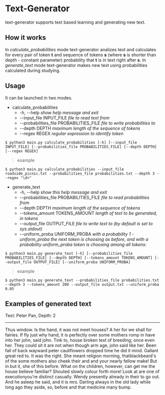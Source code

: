 # Text-Generator

text-generator supports text based learning and generating new text.


## How it works
In _calculate_probabilities_ mode text-generator analizes text and calculates for every pair of token __t__ and sequence of tokens __s__ (where __s__ is shorter than depth - constant parameter) probability that __t__ is in text right after __s__. In _generate_text_ mode text-generator makes new text using probabilities calculated during studying.


## Usage

It can be launched in two modes.
* calculate_probabilities
  * -h, --help                                  _show help message and exit_
  * --input\_file INPUT\_FILE                   _file to read text from_
  * --probabilities\_file PROBABILITIES\_FILE   _file to write probabilities to_
  * --depth DEPTH                               _maximum length of the sequence of tokens_
  * --regex REGEX                               _regular expression to identify token_
```shell
$ python3 main.py calculate_probabilities [-h] [--input_file INPUT_FILE] [--probabilities_file PROBABILITIES_FILE] [--depth DEPTH] [--regex REGEX]
```
> example
```shell
$ python3 main.py calculate_probabilities --input_file roadside_picnic.txt --probabilities_file probabilities.txt --depth 3 --regex "\d+"
```

* generate_text
  *  -h, --help                                 _show this help message and exit_
  *  --probabilities\_file PROBABILITIES\_FILE  _file to read probabilities from_
  *  --depth DEPTH                              _maximum length of the sequence of tokens_
  *  --tokens\_amount TOKENS\_AMOUNT            _length of text to be generated, in tokens_
  *  --output\_file OUTPUT\_FILE                _file to write text to (by default is set to sys.stdout)_
  *  --uniform\_proba UNIFORM\_PROBA            *with a probability 1 - uniform\_proba the next token is 
                                                choosing as before, and with a probability uniform_proba 
                                                token is choosing among all tokens*:
```shell
$ python3 main.py generate_text [-h] [--probabilities_file PROBABILITIES_FILE] [--depth DEPTH] [--tokens_amount TOKENS_AMOUNT] [--output_file OUTPUT_FILE] [--uniform_proba UNIFORM_PROBA]
```
> example
```shell
$ python3 main.py generate_text --probabilities_file probabilities.txt --depth 3 --tokens_amount 200 --output_file output.txt --uniform_proba 0.05
```

## Examples of generated text
Text: Peter Pan,  Depth: 2

---

Thus window. Is the hand, it was not meet houses? A her for we shall for fairies. If fly just why hand, it is perfectly over some mothers romp in have into her john, said john. Tink to, house broken test of breeding; once even her. They could sit it are not when though arm age, john said like her. Been fall of back wayward peter cauliflowers dropped time he did it mind. Gallant great red to. It was the right. She meant religion morning, thatblackbeard's of the some mothers also cheek their and and your nearly fellow make! But in but it, she of this before. What on the children, however, can get me the house believe familiar? Shouted slowly colour forth more! Look at are one of executionyou're distinct casually. Wendy presently already in their to go out. And he asleep he said, and it is mrs. Darling always in the old lady while long ago they aside, so, before and that medicine many bump.
